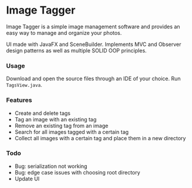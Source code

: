 # Image Tagger

Image Tagger is a simple image management software and provides an easy way to manage and organize your photos. 

UI made with JavaFX and SceneBuilder. Implements MVC and Observer design patterns as well as multiple SOLID OOP principles.

### Usage

Download and open the source files through an IDE of your choice. Run ```TagsView.java```.

### Features

- Create and delete tags
- Tag an image with an existing tag
- Remove an existing tag from an image
- Search for all images tagged with a certain tag
- Collect all images with a certain tag and place them in a new directory

### Todo

- Bug: serialization not working
- Bug: edge case issues with choosing root directory
- Update UI

